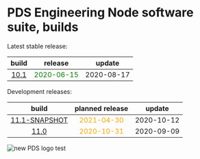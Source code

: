 
PDS Engineering Node software suite, builds
===========================================


Latest stable release:  

|build|release|update|
| :---: | :---: | :---: |
|[10.1](./10.1)|<span style="color:green">2020-06-15</span>|2020-08-17|
  


Development releases:  

|build|planned release|update|
| :---: | :---: | :---: |
|[11.1-SNAPSHOT](./11.1-SNAPSHOT)|<span style="color:orange">2021-04-30</span>|2020-10-12|
|[11.0](./11.0)|<span style="color:orange">2020-10-31</span>|2020-09-09|
  
![new PDS logo test](https://nasa-pds.github.io/pdsen-corral/images/logo.png)